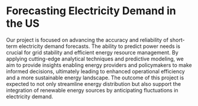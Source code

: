 # Forecasting Electricity Demand in the US
Our project is focused on advancing the accuracy and reliability of short-term electricity demand forecasts. The ability to predict power needs is crucial for grid stability and efficient energy resource management. By applying cutting-edge analytical techniques and predictive modeling, we aim to provide insights enabling energy providers and policymakers to make informed decisions, ultimately leading to enhanced operational efficiency and a more sustainable energy landscape. The outcome of this project is expected to not only streamline energy distribution but also support the integration of renewable energy sources by anticipating fluctuations in electricity demand.
